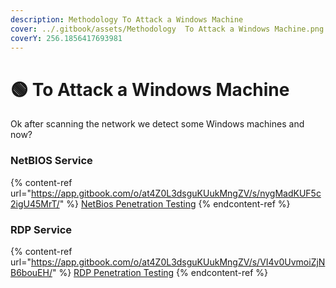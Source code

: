 ```yaml
---
description: Methodology To Attack a Windows Machine
cover: ../.gitbook/assets/Methodology  To Attack a Windows Machine.png
coverY: 256.1856417693981
---
```


# 🟢 To Attack a Windows Machine

Ok after scanning the network we detect some Windows machines and now?&#x20;

### NetBIOS Service

{% content-ref url="https://app.gitbook.com/o/at4Z0L3dsguKUukMngZV/s/nygMadKUF5c2igU45MrT/" %}
[NetBios Penetration Testing](https://app.gitbook.com/o/at4Z0L3dsguKUukMngZV/s/nygMadKUF5c2igU45MrT/)
{% endcontent-ref %}

### RDP Service

{% content-ref url="https://app.gitbook.com/o/at4Z0L3dsguKUukMngZV/s/VI4v0UvmoiZjNB6bouEH/" %}
[RDP Penetration Testing](https://app.gitbook.com/o/at4Z0L3dsguKUukMngZV/s/VI4v0UvmoiZjNB6bouEH/)
{% endcontent-ref %}
